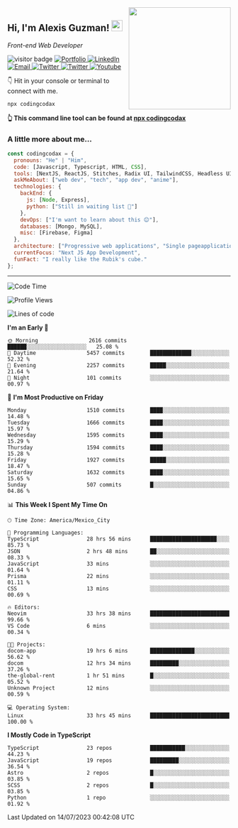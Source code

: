<img align='right' src="https://media.giphy.com/media/M9gbBd9nbDrOTu1Mqx/giphy.gif" width="230">
<h2>Hi, I'm Alexis Guzman! <img src="https://media.giphy.com/media/hvRJCLFzcasrR4ia7z/giphy.gif" width="25px"></h2>
<p><em>Front-end Web Developer</em></p>

<p>
  <img src="https://visitor-badge.glitch.me/badge?page_id=a12989x.a12989x&left_color=black&right_color=gray" alt="visitor badge"/>
  <a href='https://www.codingcodax.dev/' target='_blank'>
    <img alt='Portfolio' src='https://img.shields.io/badge/Portfolio-black?logo=vercel&style=flat-square'>
  </a>
  <a href='https://linkedin.com/in/codingcodax/' target='_blank'>
    <img alt='LinkedIn' src='https://img.shields.io/badge/LinkedIn-black?logo=LinkedIn&style=flat-square'>
  </a>
  <a href='mailto:codingcodax@gmail.com' target='_blank'>
    <img alt='Email' src='https://img.shields.io/badge/Email-black?logo=Gmail&style=flat-square'>
  </a>
  <a href='https://twitter.com/codingcodax' target='_blank'>
    <img alt='Twitter' src='https://img.shields.io/badge/Twitter-black?logo=Twitter&style=flat-square'>
  </a>
  <a href='https://www.instagram.com/codingcodax/' target='_blank'>
    <img alt='Twitter' src='https://img.shields.io/badge/Instagram-black?logo=Instagram&style=flat-square'>
  </a>
  <a href='https://www.youtube.com/@codingcodax' target='_blank'>
    <img alt='Youtube' src='https://img.shields.io/badge/YouTube-black?logo=Youtube&style=flat-square'>
  </a>
</p>

👇 Hit in your console or terminal to connect with me.

```bash
npx codingcodax 
```
**👆 This command line tool can be found at [npx codingcodax](https://github.com/codingcodax/npx-codingcodax)**

<h3>A little more about me...</h3>

```javascript
const codingcodax = {
  pronouns: "He" | "Him",
  code: [Javascript, Typescript, HTML, CSS],
  tools: [NextJS, ReactJS, Stitches, Radix UI, TailwindCSS, Headless UI, Prisma],
  askMeAbout: ["web dev", "tech", "app dev", "anime"],
  technologies: {
    backEnd: {
      js: [Node, Express],
      python: ["Still in waiting list 🥲"]
    },
    devOps: ["I'm want to learn about this 😊"],
    databases: [Mongo, MySQL],
    misc: [Firebase, Figma]
  },
  architecture: ["Progressive web applications", "Single pageapplications"],
  currentFocus: "Next JS App Development",
  funFact: "I really like the Rubik's cube."
};
```

---

<!--START_SECTION:waka-->
![Code Time](http://img.shields.io/badge/Code%20Time-1%2C485%20hrs%2044%20mins-blue)

![Profile Views](http://img.shields.io/badge/Profile%20Views-11-blue)

![Lines of code](https://img.shields.io/badge/From%20Hello%20World%20I%27ve%20Written-8.0%20million%20lines%20of%20code-blue)

**I'm an Early 🐤** 

```text
🌞 Morning                2616 commits        ██████░░░░░░░░░░░░░░░░░░░   25.08 % 
🌆 Daytime                5457 commits        █████████████░░░░░░░░░░░░   52.32 % 
🌃 Evening                2257 commits        █████░░░░░░░░░░░░░░░░░░░░   21.64 % 
🌙 Night                  101 commits         ░░░░░░░░░░░░░░░░░░░░░░░░░   00.97 % 
```
📅 **I'm Most Productive on Friday** 

```text
Monday                   1510 commits        ████░░░░░░░░░░░░░░░░░░░░░   14.48 % 
Tuesday                  1666 commits        ████░░░░░░░░░░░░░░░░░░░░░   15.97 % 
Wednesday                1595 commits        ████░░░░░░░░░░░░░░░░░░░░░   15.29 % 
Thursday                 1594 commits        ████░░░░░░░░░░░░░░░░░░░░░   15.28 % 
Friday                   1927 commits        █████░░░░░░░░░░░░░░░░░░░░   18.47 % 
Saturday                 1632 commits        ████░░░░░░░░░░░░░░░░░░░░░   15.65 % 
Sunday                   507 commits         █░░░░░░░░░░░░░░░░░░░░░░░░   04.86 % 
```


📊 **This Week I Spent My Time On** 

```text
🕑︎ Time Zone: America/Mexico_City

💬 Programming Languages: 
TypeScript               28 hrs 56 mins      █████████████████████░░░░   85.73 % 
JSON                     2 hrs 48 mins       ██░░░░░░░░░░░░░░░░░░░░░░░   08.33 % 
JavaScript               33 mins             ░░░░░░░░░░░░░░░░░░░░░░░░░   01.64 % 
Prisma                   22 mins             ░░░░░░░░░░░░░░░░░░░░░░░░░   01.11 % 
CSS                      13 mins             ░░░░░░░░░░░░░░░░░░░░░░░░░   00.69 % 

🔥 Editors: 
Neovim                   33 hrs 38 mins      █████████████████████████   99.66 % 
VS Code                  6 mins              ░░░░░░░░░░░░░░░░░░░░░░░░░   00.34 % 

🐱‍💻 Projects: 
docom-app                19 hrs 6 mins       ██████████████░░░░░░░░░░░   56.62 % 
docom                    12 hrs 34 mins      █████████░░░░░░░░░░░░░░░░   37.26 % 
the-global-rent          1 hr 51 mins        █░░░░░░░░░░░░░░░░░░░░░░░░   05.52 % 
Unknown Project          12 mins             ░░░░░░░░░░░░░░░░░░░░░░░░░   00.59 % 

💻 Operating System: 
Linux                    33 hrs 45 mins      █████████████████████████   100.00 % 
```

**I Mostly Code in TypeScript** 

```text
TypeScript               23 repos            ███████████░░░░░░░░░░░░░░   44.23 % 
JavaScript               19 repos            █████████░░░░░░░░░░░░░░░░   36.54 % 
Astro                    2 repos             █░░░░░░░░░░░░░░░░░░░░░░░░   03.85 % 
SCSS                     2 repos             █░░░░░░░░░░░░░░░░░░░░░░░░   03.85 % 
Python                   1 repo              ░░░░░░░░░░░░░░░░░░░░░░░░░   01.92 % 
```




 Last Updated on 14/07/2023 00:42:08 UTC
<!--END_SECTION:waka-->
